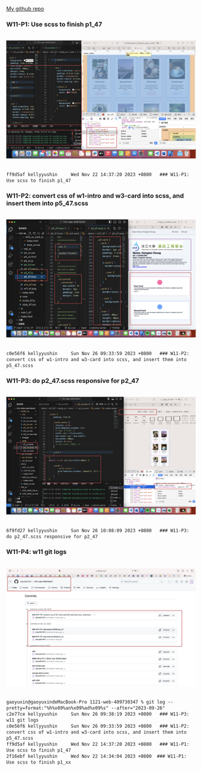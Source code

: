 [My github repo](https://github.com/kelly20011011/1121-web-409730347.git)

 ### W11-P1: Use scss to finish p1_47
 
![](w11-p1.png)
 
```
ff9d5af kellyyushin     Wed Nov 22 14:37:20 2023 +0800   ### W11-P1: Use scss to finish p1_47
```
 ### W11-P2: convert css of w1-intro and w3-card into scss, and insert them into p5_47.scss 
 
![](w11-p2.png)
 
```
c0e56f6 kellyyushin     Sun Nov 26 09:33:59 2023 +0800   ### W11-P2: convert css of w1-intro and w3-card into scss, and insert them into p5_47.scss
```
 ### W11-P3: do p2_47.scss responsive for p2_47
 
![](w11-p3.png)
 
```
6f9fd27 kellyyushin     Sun Nov 26 10:08:09 2023 +0800   ### W11-P3: do p2_47.scss responsive for p2_47
```
 ### W11-P4: w11 git logs
 
![](w11-p4.png)
 
```
gaoyuxin@gaoyuxindeMacBook-Pro 1121-web-409730347 % git log --pretty=format:"%h%x09%an%x09%ad%x09%s" --after="2023-09-26"
c2e77ce kellyyushin     Sun Nov 26 09:38:19 2023 +0800   ### W11-P3: w11 git logs
c0e56f6 kellyyushin     Sun Nov 26 09:33:59 2023 +0800   ### W11-P2: convert css of w1-intro and w3-card into scss, and insert them into p5_47.scss
ff9d5af kellyyushin     Wed Nov 22 14:37:20 2023 +0800   ### W11-P1: Use scss to finish p1_47
2f16ebf kellyyushin     Wed Nov 22 14:34:04 2023 +0800  ### W11-P1: Use scss to finish p1_xx
```